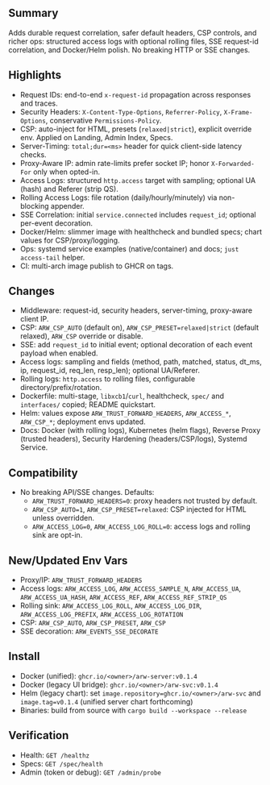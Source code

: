 ## Summary

Adds durable request correlation, safer default headers, CSP controls, and richer ops: structured access logs with optional rolling files, SSE request-id correlation, and Docker/Helm polish. No breaking HTTP or SSE changes.

## Highlights
- Request IDs: end-to-end `x-request-id` propagation across responses and traces.
- Security Headers: `X-Content-Type-Options`, `Referrer-Policy`, `X-Frame-Options`, conservative `Permissions-Policy`.
- CSP: auto-inject for HTML, presets (`relaxed|strict`), explicit override env. Applied on Landing, Admin Index, Specs.
- Server-Timing: `total;dur=<ms>` header for quick client-side latency checks.
- Proxy-Aware IP: admin rate-limits prefer socket IP; honor `X-Forwarded-For` only when opted-in.
- Access Logs: structured `http.access` target with sampling; optional UA (hash) and Referer (strip QS).
- Rolling Access Logs: file rotation (daily/hourly/minutely) via non-blocking appender.
- SSE Correlation: initial `service.connected` includes `request_id`; optional per-event decoration.
- Docker/Helm: slimmer image with healthcheck and bundled specs; chart values for CSP/proxy/logging.
- Ops: systemd service examples (native/container) and docs; `just access-tail` helper.
- CI: multi-arch image publish to GHCR on tags.

## Changes
- Middleware: request-id, security headers, server-timing, proxy-aware client IP.
- CSP: `ARW_CSP_AUTO` (default on), `ARW_CSP_PRESET=relaxed|strict` (default relaxed), `ARW_CSP` override or disable.
- SSE: add `request_id` to initial event; optional decoration of each event payload when enabled.
- Access logs: sampling and fields (method, path, matched, status, dt_ms, ip, request_id, req_len, resp_len); optional UA/Referer.
- Rolling logs: `http.access` to rolling files, configurable directory/prefix/rotation.
- Dockerfile: multi-stage, `libxcb1`/`curl`, healthcheck, `spec/` and `interfaces/` copied; README quickstart.
- Helm: values expose `ARW_TRUST_FORWARD_HEADERS`, `ARW_ACCESS_*`, `ARW_CSP_*`; deployment envs updated.
- Docs: Docker (with rolling logs), Kubernetes (helm flags), Reverse Proxy (trusted headers), Security Hardening (headers/CSP/logs), Systemd Service.

## Compatibility
- No breaking API/SSE changes. Defaults:
  - `ARW_TRUST_FORWARD_HEADERS=0`: proxy headers not trusted by default.
  - `ARW_CSP_AUTO=1`, `ARW_CSP_PRESET=relaxed`: CSP injected for HTML unless overridden.
  - `ARW_ACCESS_LOG=0`, `ARW_ACCESS_LOG_ROLL=0`: access logs and rolling sink are opt-in.

## New/Updated Env Vars
- Proxy/IP: `ARW_TRUST_FORWARD_HEADERS`
- Access logs: `ARW_ACCESS_LOG`, `ARW_ACCESS_SAMPLE_N`, `ARW_ACCESS_UA`, `ARW_ACCESS_UA_HASH`, `ARW_ACCESS_REF`, `ARW_ACCESS_REF_STRIP_QS`
- Rolling sink: `ARW_ACCESS_LOG_ROLL`, `ARW_ACCESS_LOG_DIR`, `ARW_ACCESS_LOG_PREFIX`, `ARW_ACCESS_LOG_ROTATION`
- CSP: `ARW_CSP_AUTO`, `ARW_CSP_PRESET`, `ARW_CSP`
- SSE decoration: `ARW_EVENTS_SSE_DECORATE`

## Install
- Docker (unified): `ghcr.io/<owner>/arw-server:v0.1.4`
- Docker (legacy UI bridge): `ghcr.io/<owner>/arw-svc:v0.1.4`
- Helm (legacy chart): set `image.repository=ghcr.io/<owner>/arw-svc` and `image.tag=v0.1.4` (unified server chart forthcoming)
- Binaries: build from source with `cargo build --workspace --release`

## Verification
- Health: `GET /healthz`
- Specs: `GET /spec/health`
- Admin (token or debug): `GET /admin/probe`
